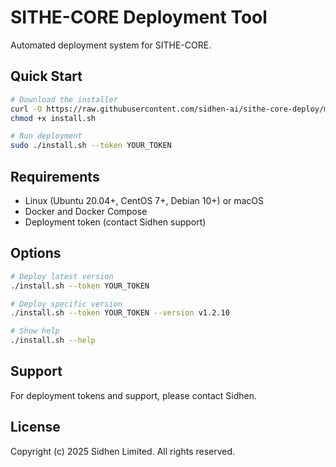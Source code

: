 # SITHE-CORE Deployment Tool

Automated deployment system for SITHE-CORE.

## Quick Start

```bash
# Download the installer
curl -O https://raw.githubusercontent.com/sidhen-ai/sithe-core-deploy/main/install.sh
chmod +x install.sh

# Run deployment
sudo ./install.sh --token YOUR_TOKEN
```

## Requirements

- Linux (Ubuntu 20.04+, CentOS 7+, Debian 10+) or macOS
- Docker and Docker Compose
- Deployment token (contact Sidhen support)

## Options

```bash
# Deploy latest version
./install.sh --token YOUR_TOKEN

# Deploy specific version
./install.sh --token YOUR_TOKEN --version v1.2.10

# Show help
./install.sh --help
```

## Support

For deployment tokens and support, please contact Sidhen.

## License

Copyright (c) 2025 Sidhen Limited. All rights reserved.